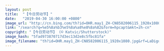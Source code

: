 ```yaml
---
layout: post
title:  "【今日劳动节】"
date:   "2019-04-30 16:00:00 +0800"
image_url: "http://cn.bing.com/th?id=OHR.may1_ZH-CN8582006115_1920x1080.jpg&rf=LaDigue_1920x1080.jpg&pid=hp"
link: "/search?q=%e5%8a%b3%e5%8a%a8%e8%8a%82&form=hpcapt&mkt=zh-cn"
copyright: "【今日劳动节】 (© Katvic/Shutterstock)"
image_hash: "5fad973870717d3ec13d2e8c5fbc81fa"
image_filename: "th?id=OHR.may1_ZH-CN8582006115_1920x1080.jpg&rf=LaDigue_1920x1080.jpg&pid=hp"
---
```

